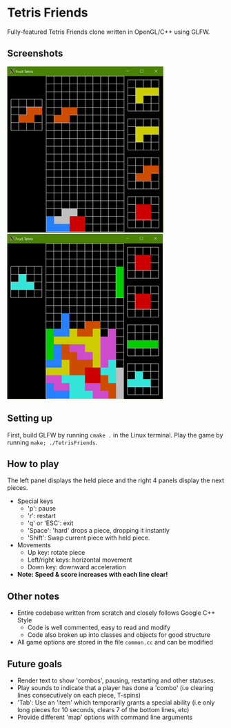 # Tetris Friends

Fully-featured Tetris Friends clone written in OpenGL/C++ using GLFW.

## Screenshots

![Alt text](screenshots/8.png?raw=true "Screenshot 1") &nbsp; &nbsp; &nbsp; ![Alt text](screenshots/9.png?raw=true "Screenshot 2")

## Setting up

First, build GLFW by running ```cmake .``` in the Linux terminal. Play the game by running ```make; ./TetrisFriends```.

## How to play
The left panel displays the held piece and the right 4 panels display the next pieces.
- Special keys
  - 'p': pause
  - 'r': restart
  - 'q' or 'ESC': exit
  - 'Space': 'hard' drops a piece, dropping it instantly
  - 'Shift': Swap current piece with held piece.
- Movements
  - Up key: rotate piece
  - Left/right keys: horizontal movement
  - Down key: downward acceleration
- **Note: Speed & score increases with each line clear!**

## Other notes

- Entire codebase written from scratch and closely follows Google C++ Style
  - Code is well commented, easy to read and modify
  - Code also broken up into classes and objects for good structure
- All game options are stored in the file ```common.cc``` and can be modified

## Future goals

- Render text to show 'combos', pausing, restarting and other statuses.
- Play sounds to indicate that a player has done a 'combo' (i.e clearing lines consecutively on each piece, T-spins)
- 'Tab': Use an 'item' which temporarily grants a special ability (i.e only long pieces for 10 seconds, clears 7 of the bottom lines, etc)
- Provide different 'map' options with command line arguments
